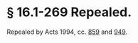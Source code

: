 # § 16.1-269 Repealed.

<p>Repealed by Acts 1994, cc. <a href='http://lis.virginia.gov/cgi-bin/legp604.exe?941+ful+CHAP0859'>859</a> and <a href='http://lis.virginia.gov/cgi-bin/legp604.exe?941+ful+CHAP0949'>949</a>.</p>